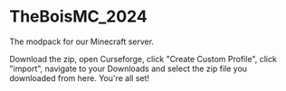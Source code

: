 # TheBoisMC_2024
The modpack for our Minecraft server.

Download the zip, open Curseforge, click "Create Custom Profile", click "import", navigate to your Downloads and select the zip file you downloaded from here. You're all set!
